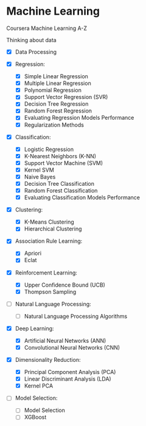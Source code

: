 # Machine Learning
Coursera Machine Learning A-Z

Thinking about data
  - [x] Data Processing
  
  - [x] Regression:
  
    - [x] Simple Linear Regression
    - [x] Multiple Linear Regression
    - [x] Polynomial Regression
    - [x] Support Vector Regression (SVR)
    - [x] Decision Tree Regression
    - [x] Random Forest Regression
    - [x] Evaluating Regression Models Performance
    - [x] Regularization Methods
  
  - [x] Classification:
    
    - [x] Logistic Regression
    - [x] K-Nearest Neighbors (K-NN)
    - [x] Support Vector Machine (SVM)
    - [x] Kernel SVM
    - [x] Naive Bayes
    - [x] Decision Tree Classification
    - [x] Random Forest Classification
    - [x] Evaluating Classification Models Performance
    
  - [x] Clustering:
  
    - [x] K-Means Clustering
    - [x] Hierarchical Clustering

  - [x] Association Rule Learning:
  
    - [x] Apriori
    - [x] Eclat

  - [x] Reinforcement Learning:
  
    - [x] Upper Confidence Bound (UCB)
    - [x] Thompson Sampling
    
  - [ ] Natural Language Processing:
  
    - [ ] Natural Language Processing Algorithms
  
  - [x] Deep Learning:
    
    - [x] Artificial Neural Networks (ANN)
    - [x] Convolutional Neural Networks (CNN)
  
  - [x] Dimensionality Reduction:
  
    - [x] Principal Component Analysis (PCA)
    - [x] Linear Discriminant Analysis (LDA)
    - [x] Kernel PCA
    
  - [ ] Model Selection:
  
    - [ ] Model Selection
    - [ ] XGBoost
